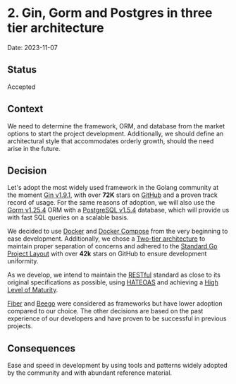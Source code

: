 # 2. Gin, Gorm and Postgres in three tier architecture 

Date: 2023-11-07

## Status

Accepted

## Context

We need to determine the framework, ORM, and database from the market options to start the project development. Additionally, we should define an architectural style that accommodates orderly growth, should the need arise in the future.

## Decision

Let's adopt the most widely used framework in the Golang community at the moment [Gin v1.9.1](https://github.com/gin-gonic/gin), with over __72K__ stars on [GitHub](https://github.com/gin-gonic) and a proven track record of usage. For the same reasons of adoption, we will also use the [Gorm v1.25.4](https://gorm.io/index.html) ORM with a [PostgreSQL v1.5.4](https://www.postgresql.org/) database, which will provide us with fast SQL queries on a scalable basis.

We decided to use [Docker](https://www.docker.com/) and [Docker Compose](https://docs.docker.com/compose/migrate/) from the very beginning to ease development. Additionally, we chose a [Two-tier architecture](https://en.wikipedia.org/wiki/Multitier_architecture#Three-tier_architecture) to maintain proper separation of concerns and adhered to the [Standard Go Project Layout](https://github.com/golang-standards/project-layout/blob/master/README.md) with over __42k__ stars on GitHub to ensure development uniformity.

As we develop, we intend to maintain the [RESTful](https://restfulapi.net/) standard as close to its original specifications as possible, using [HATEOAS](https://restfulapi.net/hateoas/) and achieving a [High Level of Maturity](https://martinfowler.com/articles/richardsonMaturityModel.html).

[Fiber](https://github.com/gofiber/fiber) and [Beego](https://github.com/beego/beego) were considered as frameworks but have lower adoption compared to our choice. The other decisions are based on the past experience of our developers and have proven to be successful in previous projects.


## Consequences

Ease and speed in development by using tools and patterns widely adopted by the community and with abundant reference material.

